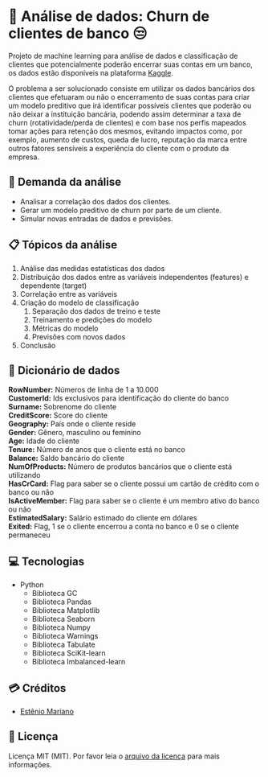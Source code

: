 # 🔎 Análise de dados: Churn de clientes de banco 😒

Projeto de machine learning para análise de dados e classificação de clientes que potencialmente poderão encerrar suas contas em um banco, os dados estão disponíveis na plataforma [Kaggle](https://www.kaggle.com/datasets/shrutimechlearn/churn-modelling).

O problema a ser solucionado consiste em utilizar os dados bancários dos clientes que efetuaram ou não o encerramento de suas contas para criar um modelo preditivo que irá identificar possíveis clientes que poderão ou não deixar a instituição bancária, podendo assim determinar a taxa de churn (rotatividade/perda de clientes) e com base nos perfis mapeados tomar ações para retenção dos mesmos, evitando impactos como, por exemplo, aumento de custos, queda de lucro, reputação da marca entre outros fatores sensíveis a experiência do cliente com o produto da empresa.

## 📃 Demanda da análise

- Analisar a correlação dos dados dos clientes.
- Gerar um modelo preditivo de churn por parte de um cliente.
- Simular novas entradas de dados e previsões.
  
## 📋 Tópicos da análise

1. Análise das medidas estatísticas dos dados
2. Distribuição dos dados entre as variáveis independentes (features) e dependente (target)
3. Correlação entre as variáveis
4. Criação do modelo de classificação
   1. Separação dos dados de treino e teste
   2. Treinamento e predições do modelo
   3. Métricas do modelo
   4. Previsões com novos dados
5. Conclusão

## 📓 Dicionário de dados

**RowNumber:** Números de linha de 1 a 10.000<br>
**CustomerId:** Ids exclusivos para identificação do cliente do banco<br>
**Surname:** Sobrenome do cliente<br>
**CreditScore:** Score do cliente<br>
**Geography:** País onde o cliente reside<br>
**Gender:** Gênero, masculino ou feminino<br>
**Age:** Idade do cliente<br>
**Tenure:** Número de anos que o cliente está no banco<br>
**Balance:** Saldo bancário do cliente<br>
**NumOfProducts:** Número de produtos bancários que o cliente está utilizando<br>
**HasCrCard:** Flag para saber se o cliente possui um cartão de crédito com o banco ou não<br>
**IsActiveMember:** Flag para saber se o cliente é um membro ativo do banco ou não<br>
**EstimatedSalary:** Salário estimado do cliente em dólares<br>
**Exited:** Flag, 1 se o cliente encerrou a conta no banco e 0 se o cliente permaneceu<br>

## 💻 Tecnologias

- Python
    - Biblioteca GC
    - Biblioteca Pandas
    - Biblioteca Matplotlib
    - Biblioteca Seaborn
    - Biblioteca Numpy
    - Biblioteca Warnings
    - Biblioteca Tabulate
    - Biblioteca SciKit-learn
    - Biblioteca Imbalanced-learn

## 💳 Créditos

- [Estênio Mariano](https://github.com/emso-exe)

## 🔖 Licença

Licença MIT (MIT). Por favor leia o [arquivo da licença](LICENSE.md) para mais informações.